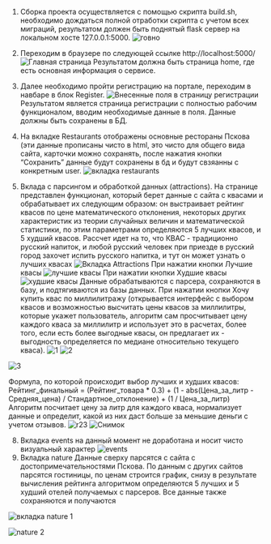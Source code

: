 1) Сборка проекта осуществляется с помощью скрипта build.sh, необходимо дождаться полной отработки скрипта с учетом всех миграций, результатом должен быть поднятый flask сервер на локальном хосте 127.0.0.1:5000.
![говно](https://github.com/user-attachments/assets/2f154e24-6baf-4c41-a706-42aba00a4341)
2) Переходим в браузере по следующей ссылке http://localhost:5000/
![Главная страница](https://github.com/user-attachments/assets/46c3c73c-1c65-4237-bf88-acb14cb6dc8a)
Результатом должна быть страница home, где есть основная информация о сервисе.
3) Далее необходимо пройти регистрацию на портале, переходим в навбаре в блок Register.
![Внесенные поля в страницу регистрации](https://github.com/user-attachments/assets/1a68f6ff-be19-4c5d-af36-e4072a1ae110)
Результатом является страница регистрации с полностью рабочим функционалом, вводим необходимые данные в поля. Данные должны быть сохранены в БД.
4) На вкладке Restaurants отображены основные рестораны Пскова (эти данные прописаны чисто в html, это чисто для общего вида сайта, карточки можно сохранять, после нажатия кнопки “Сохранить” данные будут сохранены в бд и будут свзяанны с конкретным user.
![вкладка restaurants](https://github.com/user-attachments/assets/873fc9ba-7e91-40a7-8c6c-adec6037ad64)


6) Вклада с парсингом и обработкой данных (attractions).
На странице представлен функционал, который берет данные с сайта с квасами и обрабатывает их следующим образом: он выстраивает рейтинг квасов по цене математического отклонения, некоторых других характеристик из теории случайных величин и математической статистики, по этим параметрами определяются 5 лучших квасов, и 5 худший квасов. Рассчет идет на то, что КВАС - традиционно русский напиток, и любой русский человек при приезде в русский город захочет испить русского напитка, и тут он может узнать о лучших квасах
![Вкладка Attractions](https://github.com/user-attachments/assets/6fd91d67-8f81-450c-9a97-8d20b45fe9a6)
При нажатии кнопки Лучшие квасы 
![лучшие квасы](https://github.com/user-attachments/assets/d44923a6-f306-4e3c-be17-6467677d353d)
При нажатии кнопки Худшие квасы
![худшие квасы](https://github.com/user-attachments/assets/bd30ef4b-5364-4150-ac91-56f66ce42ede)
Данные обрабатываются с парсера, сохраняются в базу, и подтягиваются из базы данных.
При нажатии кнопки Хочу купить квас по миллилитражу (открывается интерфейс с выбором квасов и возможностью высчитать цены квасов за миллилитры, которые укажет пользователь, алгоритм сам просчитывает цену каждого кваса за миллилитр и использует это в расчетах, более того, если есть более выгодные квасы, он предлагает их - выгодность определяется по медиане относительно текущего кваса).
![1](https://github.com/user-attachments/assets/f8c9dc60-32c3-4137-b470-88f373bdfafa)
![2](https://github.com/user-attachments/assets/e107ba3e-bd61-4ff1-8740-b388bc069b04)


![3](https://github.com/user-attachments/assets/f266e3f5-5c22-4771-bd59-8ede4ec32355)


Формула, по которой происходит выбор лучших и худших квасов:
Рейтинг_финальный = (Рейтинг_товара * 0.3) + (1 - abs(Цена_за_литр - Средняя_цена) / Стандартное_отклонение) + (1 / Цена_за_литр)
Алгоритм посчитает цену за литр для каждого кваса, нормализует данные и определит, какой из них даст больше за меньшие деньги с учетом отзывов.
![r23](https://github.com/user-attachments/assets/c83e17ae-168a-46bf-915c-a1acdbf4aebe)
![Снимок](https://github.com/user-attachments/assets/f3c7a533-0411-4e41-a288-26037db08741)

8) Вкладка events на данный момент не доработана и носит чисто визуальный характер
![events](https://github.com/user-attachments/assets/e4d8fab4-c046-4d65-b60a-e5246b058646)
9) Вкладка nature
Данные сверху парсятся с сайта с достопримечательностями Пскова.
По данным с других сайтов парсятся гостиницы, по ценам строится график, снизу в результате вычисления рейтинга алгоритмом определяются 5 лучших и 5 худший отелей получаемых с парсеров. Все данные также сохраняются и получаются

![вкладка nature 1](https://github.com/user-attachments/assets/4f909523-ac94-4a92-8371-289be37c7e53)

![nature 2](https://github.com/user-attachments/assets/f0990204-0e69-454b-949e-8cca2e8206ae)
